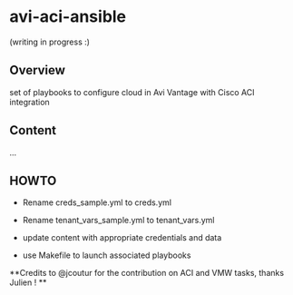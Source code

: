 # avi-aci-ansible
(writing in progress :)

## Overview
set of playbooks to configure cloud in Avi Vantage with Cisco ACI integration

## Content

...


## HOWTO

* Rename creds_sample.yml to creds.yml
* Rename tenant_vars_sample.yml to tenant_vars.yml


* update content with appropriate credentials and data

* use Makefile to launch associated playbooks


**Credits to @jcoutur for the contribution on ACI and VMW tasks, thanks Julien ! **